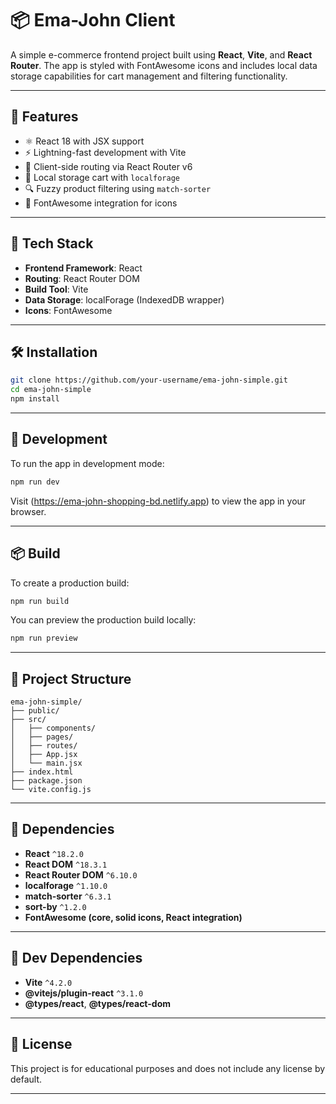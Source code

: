 # 📦 Ema-John Client

A simple e-commerce frontend project built using **React**, **Vite**, and **React Router**. The app is styled with FontAwesome icons and includes local data storage capabilities for cart management and filtering functionality.

---

## 🚀 Features

- ⚛️ React 18 with JSX support  
- ⚡ Lightning-fast development with Vite  
- 🔀 Client-side routing via React Router v6  
- 🛒 Local storage cart with `localforage`  
- 🔍 Fuzzy product filtering using `match-sorter`  
- 🎨 FontAwesome integration for icons  

---

## 📂 Tech Stack

- **Frontend Framework**: React  
- **Routing**: React Router DOM  
- **Build Tool**: Vite  
- **Data Storage**: localForage (IndexedDB wrapper)  
- **Icons**: FontAwesome  

---

## 🛠️ Installation

```bash
git clone https://github.com/your-username/ema-john-simple.git
cd ema-john-simple
npm install
```

---

## 🚧 Development

To run the app in development mode:

```bash
npm run dev
```

Visit (https://ema-john-shopping-bd.netlify.app) to view the app in your browser.

---

## 📦 Build

To create a production build:

```bash
npm run build
```

You can preview the production build locally:

```bash
npm run preview
```

---

## 📁 Project Structure

```
ema-john-simple/
├── public/
├── src/
│   ├── components/
│   ├── pages/
│   ├── routes/
│   ├── App.jsx
│   └── main.jsx
├── index.html
├── package.json
└── vite.config.js
```

---

## 📑 Dependencies

- **React** `^18.2.0`  
- **React DOM** `^18.3.1`  
- **React Router DOM** `^6.10.0`  
- **localforage** `^1.10.0`  
- **match-sorter** `^6.3.1`  
- **sort-by** `^1.2.0`  
- **FontAwesome (core, solid icons, React integration)**  

---

## 🧪 Dev Dependencies

- **Vite** `^4.2.0`  
- **@vitejs/plugin-react** `^3.1.0`  
- **@types/react**, **@types/react-dom**

---

## 📜 License

This project is for educational purposes and does not include any license by default. 

---
